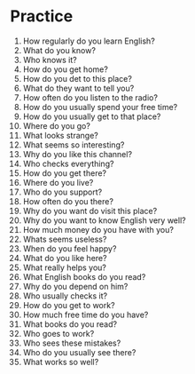 # Practice

1. How regularly do you learn English?
2. What do you know?
3. Who knows it?
4. How do you get home?
5. How do you det to this place?
6. What do they want to tell you?
7. How often do you listen to the radio?
8. How do you usually spend your free time?
9. How do you usually get to that place?
10. Where do you go?
11. What looks strange?
12. What seems so interesting?
13. Why do you like this channel?
14. Who checks everything?
15. How do you get there?
16. Where do you live?
17. Who do you support?
18. How often do you there?
19. Why do you want do visit this place?
20. Why do you  want to know English very well?
21. How much money do you have with you?
22. Whats seems useless?
23. When do you feel happy?
24. What do you like here?
25. What really helps you?
26. What English books do you read?
27. Why do you depend on him?
28. Who usually checks it?
29. How do you get to work?
30. How much free time do you have?
31. What books do you read?
32. Who goes to work?
33. Who sees these mistakes?
34. Who do you usually see there?
35. What works so well?
